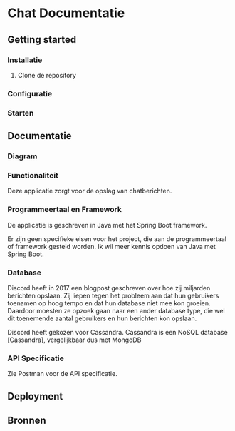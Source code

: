# Chat Documentatie

## Getting started

### Installatie

1. Clone de repository


### Configuratie


### Starten

## Documentatie

### Diagram

### Functionaliteit

Deze applicatie zorgt voor de opslag van chatberichten. 

### Programmeertaal en Framework

De applicatie is geschreven in Java met het Spring Boot framework.

Er zijn geen specifieke eisen voor het project, die aan de programmeertaal of framework gesteld worden. Ik wil meer kennis opdoen van Java met Spring Boot. 

### Database

Discord heeft in 2017 een blogpost geschreven over hoe zij miljarden berichten opslaan. Zij liepen tegen het probleem aan dat hun gebruikers toenamen op hoog tempo en dat hun database niet mee kon groeien. Daardoor moesten ze opzoek gaan naar een ander database type, die wel dit toenemende aantal gebruikers en hun berichten kon opslaan.

Discord heeft gekozen voor Cassandra. Cassandra is een NoSQL database [Cassandra], vergelijkbaar dus met MongoDB

### API Specificatie

Zie Postman voor de API specificatie.

## Deployment

## Bronnen

[](https://discord.com/blog/how-discord-stores-billions-of-messages)
[](https://cassandra.apache.org/_/cassandra-basics.html)